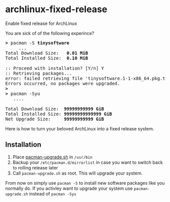 # archlinux-fixed-release
Enable fixed release for ArchLinux

You are sick of of the following experince? 
<pre>
<b>></b> pacman -S <b>tinysoftware</b>
     ...
Total Download Size:   <b>0.01 MiB</b>
Total Installed Size:  <b>0.10 MiB</b>

:: Proceed with installation? [Y/n] Y
:: Retrieving packages...
error: failed retrieving file 'tinysoftware.1-1-x86_64.pkg.tar.zst' from archlinux.mailtunnel.eu : The requested URL returned error: 404
Errors occurred, no packages were upgraded.
<b>></b>
<b>></b> pacman -Syu
   ....

Total Download Size:  <b>99999999999 GiB</b>
Total Installed Size: <b>99999999999999 GiB</b>
Net Upgrade Size:     <b>99999999999 GiB</b>
</pre>

Here is how to turn your beloved ArchLinux into a fixed release system.

## Installation 

1. Place [pacman-upgrade.sh](https://github.com/flappix/archlinux-fixed-release/blob/main/pacman-upgrade.sh) in ```/usr/bin```
2. Backup your ```/etc/pacman.d/mirrorlist``` in case you want to switch back to rolling release later
3. Call ```pacman-upgrade.sh``` as root. This will upgrade your system.

From now on simply use ```pacman -S``` to install new software packages like you normally do. If you activley want to upgrade your system use ```pacman-upgrade.sh``` instead of ```pacman -Syu```
